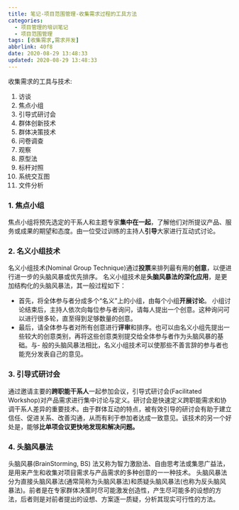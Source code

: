 ```yaml
---
title: 笔记-项目范围管理-收集需求过程的工具方法
categories:
  - 项目管理的培训笔记
  - 项目范围管理
tags: [收集需求,需求开发]
abbrlink: 40f8
date: 2020-08-29 13:48:33
updated: 2020-08-29 13:48:33
---
```


收集需求的工具与技术:

1. 访谈
2. 焦点小组
3. 引导式研讨会
4. 群体创新技术
5. 群体决策技术
6. 问卷调查
7. 观察
8. 原型法
9. 标杆对照
10. 系统交互图
11. 文件分析

<!-- more -->

### 1. 焦点小组

焦点小组将预先选定的干系人和主题专家**集中在一起**，了解他们对所提议产品、服务或成果的期望和态度。由一位受过训练的主持人**引导**大家进行互动式讨论。

### 2. 名义小组技术

名义小组技术(Nominal Group Technique)通过**投票**来排列最有用的**创意**，以便进行进一步的头脑风暴或优先排序。 名义小组技术是**头脑风暴法的深化应用**，是更加结构化的头脑风暴法，其一般过程如下：

- 首先，将全体参与者分成多个“名义”上的小组，由每个小组**开展讨论**。 小组讨论结束后，主持人依次向每位参与者询问，请每人提出一个创意。这种询问可以进行很多轮，直至得到足够数量的创意。
- 最后，请全体参与者对所有创意进行**评审**和排序。也可以由名义小组先提出一些较大的创意类别，再将这些创意类别提交给全体参与者作为头脑风暴的基础。与- 般的头脑风暴法相比，名义小组技术可以使那些不善言辞的参与者也能充分发表自己的意见。

### 3. 引导式研讨会

通过邀请主要的**跨职能干系人**一起参加会议，引导式研讨会(Facilitated Workshop)对产品需求进行集中讨论与定义。研讨会是快速定义跨职能需求和协调干系人差异的重要技术。由于群体互动的特点，被有效引导的研讨会有助于建立信任、促进关系、改善沟通，从而有利于参加者达成一致意见。该技术的另一个好处是，能够**比单项会议更快地发现和解决问题。**

### 4. 头脑风暴法

头脑风暴(BrainStorming, BS) 法又称为智力激励法、自由思考法或集思广益法，是用来产生和收集对项目需求与产品需求的多种创意的一一种技术。 头脑风暴法分为直接头脑风暴法(通常简称为头脑风暴法)和质疑头脑风暴法(也称为反头脑风暴法)。前者是在专家群体决策时尽可能激发创造性，产生尽可能多的设想的方法，后者则是对前者提出的设想、方案逐一质疑，分析其现实可行性的方法。
